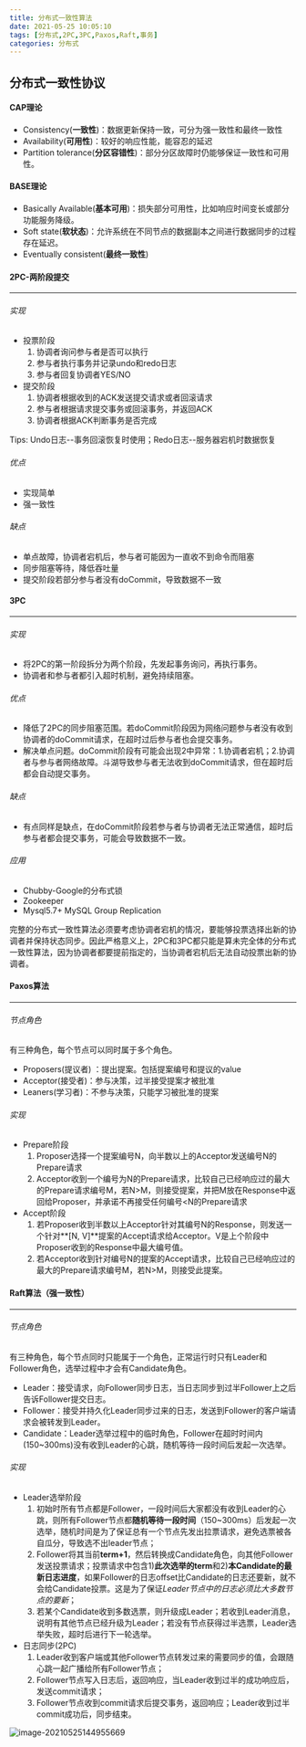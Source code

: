 ```yaml
---
title: 分布式一致性算法
date: 2021-05-25 10:05:10
tags: [分布式,2PC,3PC,Paxos,Raft,事务]
categories: 分布式
---
```


## 分布式一致性协议

#### CAP理论

- Consistency(**一致性**)：数据更新保持一致，可分为强一致性和最终一致性
- Availability(**可用性**)：较好的响应性能，能容忍的延迟
- Partition tolerance(**分区容错性**)：部分分区故障时仍能够保证一致性和可用性。

#### BASE理论

- Basically Available(**基本可用**)：损失部分可用性，比如响应时间变长或部分功能服务降级。
- Soft state(**软状态**)：允许系统在不同节点的数据副本之间进行数据同步的过程存在延迟。
- Eventually consistent(**最终一致性**)

#### 2PC-两阶段提交

------

###### 实现

- 投票阶段
  1. 协调者询问参与者是否可以执行
  2. 参与者执行事务并记录undo和redo日志
  3. 参与者回复协调者YES/NO
- 提交阶段
  1. 协调者根据收到的ACK发送提交请求或者回滚请求
  2. 参与者根据请求提交事务或回滚事务，并返回ACK
  3. 协调者根据ACK判断事务是否完成

Tips: Undo日志--事务回滚恢复时使用；Redo日志--服务器宕机时数据恢复

###### 优点

- 实现简单
- 强一致性

###### 缺点

- 单点故障，协调者宕机后，参与者可能因为一直收不到命令而阻塞
- 同步阻塞等待，降低吞吐量
- 提交阶段若部分参与者没有doCommit，导致数据不一致

#### 3PC

------

###### 实现

- 将2PC的第一阶段拆分为两个阶段，先发起事务询问，再执行事务。
- 协调者和参与者都引入超时机制，避免持续阻塞。

###### 优点

- 降低了2PC的同步阻塞范围。若doCommit阶段因为网络问题参与者没有收到协调者的doCommit请求，在超时过后参与者也会提交事务。
- 解决单点问题。doCommit阶段有可能会出现2中异常：1.协调者宕机；2.协调者与参与者网络故障。斗湖导致参与者无法收到doCommit请求，但在超时后都会自动提交事务。

###### 缺点

- 有点同样是缺点，在doCommit阶段若参与者与协调者无法正常通信，超时后参与者都会提交事务，可能会导致数据不一致。

###### 应用

- Chubby-Google的分布式锁
- Zookeeper
- Mysql5.7+ MySQL Group Replication

完整的分布式一致性算法必须要考虑协调者宕机的情况，要能够投票选择出新的协调者并保持状态同步。因此严格意义上，2PC和3PC都只能是算未完全体的分布式一致性算法，因为协调者都要提前指定的，当协调者宕机后无法自动投票出新的协调者。

#### Paxos算法

------

###### 节点角色

有三种角色，每个节点可以同时属于多个角色。

- Proposers(提议者) ：提出提案。包括提案编号和提议的value
- Acceptor(接受者)：参与决策，过半接受提案才被批准
- Leaners(学习者)：不参与决策，只能学习被批准的提案

###### 实现

- Prepare阶段
  1. Proposer选择一个提案编号N，向半数以上的Acceptor发送编号N的Prepare请求
  2. Acceptor收到一个编号为N的Prepare请求，比较自己已经响应过的最大的Prepare请求编号M，若N>M，则接受提案，并把M放在Response中返回给Proposer，并承诺不再接受任何编号<N的Prepare请求
- Accept阶段
  1. 若Proposer收到半数以上Acceptor针对其编号N的Response，则发送一个针对**[N, V]**提案的Accept请求给Acceptor。V是上个阶段中Proposer收到的Response中最大编号值。
  2. 若Acceptor收到针对编号N的提案的Accept请求，比较自己已经响应过的最大的Prepare请求编号M，若N>M，则接受此提案。

#### Raft算法（强一致性）

------

###### 节点角色

有三种角色，每个节点同时只能属于一个角色，正常运行时只有Leader和Follower角色，选举过程中才会有Candidate角色。

- Leader：接受请求，向Follower同步日志，当日志同步到过半Follower上之后告诉Follower提交日志。
- Follower：接受并持久化Leader同步过来的日志，发送到Follower的客户端请求会被转发到Leader。
- Candidate：Leader选举过程中的临时角色，Follower在超时时间内(150~300ms)没有收到Leader的心跳，随机等待一段时间后发起一次选举。

###### 实现

- Leader选举阶段
  1. 初始时所有节点都是Follower，一段时间后大家都没有收到Leader的心跳，则所有Follower节点都**随机等待一段时间**（150~300ms）后发起一次选举，随机时间是为了保证总有一个节点先发出拉票请求，避免选票被各自瓜分，导致选不出leader节点；
  2. Follower将其当前**term+1**，然后转换成Candidate角色，向其他Follower发送投票请求；投票请求中包含1)**此次选举的term**和2)**本Candidate的最新日志进度**，如果Follower的日志offset比Candidate的日志还要新，就不会给Candidate投票。这是为了保证*Leader节点中的日志必须比大多数节点的要新*；
  3. 若某个Candidate收到多数选票，则升级成Leader；若收到Leader消息，说明有其他节点已经升级为Leader；若没有节点获得过半选票，Leader选举失败，超时后进行下一轮选举。
- 日志同步(2PC)
  1. Leader收到客户端或其他Follower节点转发过来的需要同步的值，会跟随心跳一起广播给所有Follower节点；
  2. Follower节点写入日志后，返回响应，当Leader收到过半的成功响应后，发送commit请求；
  3. Follower节点收到commit请求后提交事务，返回响应；Leader收到过半commit成功后，同步结束。

<img src="https://i.loli.net/2021/05/25/2RfsJKVXgLyEtqh.png" alt="image-20210525144955669"  />
